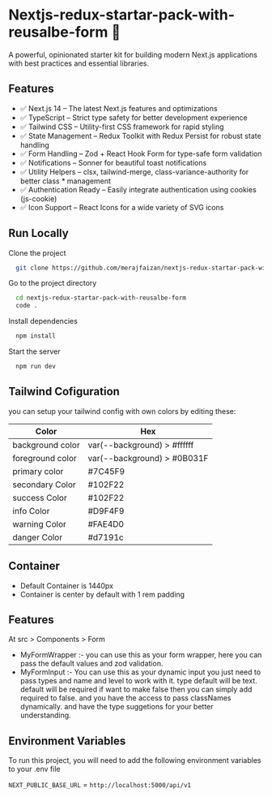 
# Nextjs-redux-startar-pack-with-reusalbe-form 🚀

A powerful, opinionated starter kit for building modern Next.js applications with best practices and essential libraries.

## Features

* ✅ Next.js 14 – The latest Next.js features and optimizations
* ✅ TypeScript – Strict type safety for better development experience
* ✅ Tailwind CSS – Utility-first CSS framework for rapid styling
* ✅ State Management – Redux Toolkit with Redux Persist for robust state handling
* ✅ Form Handling – Zod + React Hook Form for type-safe form validation
* ✅ Notifications – Sonner for beautiful toast notifications
* ✅ Utility Helpers – clsx, tailwind-merge, class-variance-authority for better class * management
* ✅ Authentication Ready – Easily integrate authentication using cookies (js-cookie)
* ✅ Icon Support – React Icons for a wide variety of SVG icons


## Run Locally

Clone the project

```bash
  git clone https://github.com/merajfaizan/nextjs-redux-startar-pack-with-reusalbe-form.git
```

Go to the project directory

```bash
  cd nextjs-redux-startar-pack-with-reusalbe-form
  code .
```

Install dependencies

```bash
  npm install
```

Start the server

```bash
  npm run dev
```

## Tailwind Cofiguration

you can setup your tailwind config with own colors by editing these:

| Color             | Hex                                                                |
| ----------------- | ------------------------------------------------------------------ |
| background color | var(--background) > #ffffff |
| foreground color | var(--background) > #0B031F |
| primary color | #7C45F9 |
| secondary Color | #102F22 |
| success Color | #102F22 |
| info Color | #D9F4F9 |
| warning Color | #FAE4D0 |
| danger Color | #d7191c |


## Container

- Default Container is 1440px
- Container is center by default with 1 rem padding


## Features

At src > Components > Form

* MyFormWrapper :- you can use this as your form wrapper, here you can pass the default values and zod validation.
* MyFormInput :- You can use this as your dynamic input you just need to pass types and name and level to work with it. type default will be text. default will be required if want to make false then you can simply add required to false. and you have the access to pass classNames dynamically. and have the type suggetions for your better understanding.



## Environment Variables

To run this project, you will need to add the following environment variables to your .env file

`NEXT_PUBLIC_BASE_URL` = `http://localhost:5000/api/v1`

